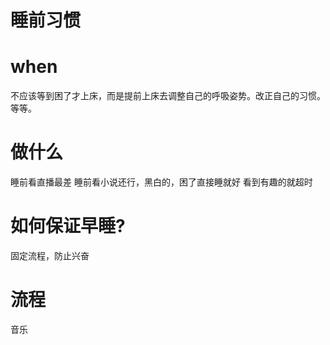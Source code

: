 # 睡前习惯
# when
不应该等到困了才上床，而是提前上床去调整自己的呼吸姿势。改正自己的习惯。等等。
# 做什么
睡前看直播最差
睡前看小说还行，黑白的，困了直接睡就好
	看到有趣的就超时
# 如何保证早睡?
固定流程，防止兴奋

# 流程
音乐
